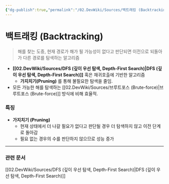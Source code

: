 ```yaml
---
{"dg-publish":true,"permalink":"/02.DevWiki/Sources/백트래킹 (Backtracking)/","noteIcon":"","created":"2025-08-05T10:10:32.775+09:00","updated":"2025-08-05T10:22:25.118+09:00"}
---
```


# 백트래킹 (Backtracking)

> 해를 찾는 도중, 현재 경로가 해가 될 가능성이 없다고 판단되면 이전으로 되돌아가 다른 경로를 탐색하는 알고리즘

- **[[02.DevWiki/Sources/DFS (깊이 우선 탐색, Depth-First Search)\|DFS (깊이 우선 탐색, Depth-First Search)]]** 혹은 재귀호출에 기반한 알고리즘
	- **가지치기(Pruning)** 를 통해 불필요한 탐색을 줄임.
- 모든 가능한 해를 탐색하는 [[02.DevWiki/Sources/브루트포스 (Brute-force)\|브루트포스 (Brute-force)]] 방식에 비해 효율적.

### 특징
- **가지치기 (Pruning)**
    - 현재 상태에서 더 나갈 필요가 없다고 판단될 경우 더 탐색하지 않고 이전 단계로 돌아감
	- 필요 없는 경우의 수를 판단하지 않으므로 성능 증가

---
### 관련 문서
[[02.DevWiki/Sources/DFS (깊이 우선 탐색, Depth-First Search)\|DFS (깊이 우선 탐색, Depth-First Search)]]
